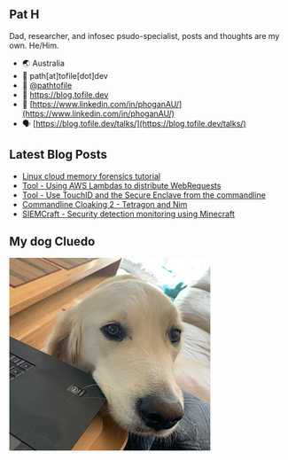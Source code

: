 ## Pat H

Dad, researcher, and infosec psudo-specialist, posts and thoughts are my own. He/Him.

- 🌏 Australia
- 📧 path[at]tofile[dot]dev
- 🐣 [@pathtofile](https://twitter.com/pathtofile)
- 📘 https://blog.tofile.dev
- 🏢 [https://www.linkedin.com/in/phoganAU/](https://www.linkedin.com/in/phoganAU/)
- 🗣️ [https://blog.tofile.dev/talks/](https://blog.tofile.dev/talks/)

## Latest Blog Posts
<!-- BLOG-POST-LIST:START -->
- [Linux cloud memory forensics tutorial](https://blog.tofile.dev/2022/08/22/cloud-forensics.html)
- [Tool - Using AWS Lambdas to distribute WebRequests](https://blog.tofile.dev/2022/08/21/aws-webrunner.html)
- [Tool - Use TouchID and the Secure Enclave from the commandline](https://blog.tofile.dev/2022/08/21/toucli.html)
- [Commandline Cloaking 2 - Tetragon and Nim](https://blog.tofile.dev/2022/08/04/tetragon.html)
- [SIEMCraft - Security detection monitoring using Minecraft](https://blog.tofile.dev/2022/06/10/siemcraft.html)
<!-- BLOG-POST-LIST:END -->

## My dog Cluedo
<img src="https://raw.githubusercontent.com/pathtofile/pathtofile/main/assets/dog_cluedo.jpg" alt="My Dog Cluedo" width="363" height="348">
